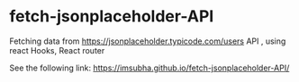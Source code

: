 # fetch-jsonplaceholder-API
Fetching data from https://jsonplaceholder.typicode.com/users API , using react Hooks, React router

See the following link: https://imsubha.github.io/fetch-jsonplaceholder-API/
